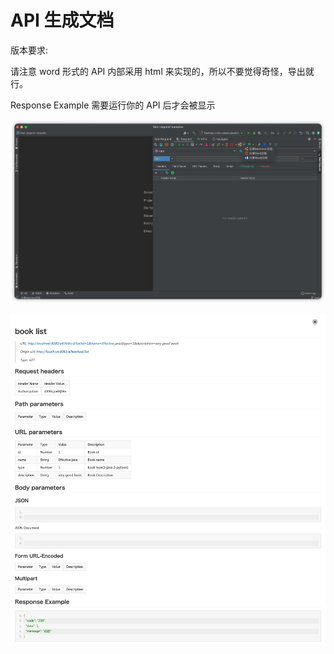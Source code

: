 # API 生成文档

版本要求: <Badge text="2022.1.5" />

请注意 word 形式的 API 内部采用 html 来实现的，所以不要觉得奇怪，导出就行。

Response Example 需要运行你的 API 后才会被显示

![shareDocButton](../../.vuepress/public/img/shareApi.png)

![apiDocExample](../../.vuepress/public/img/apiDocExample.png)
